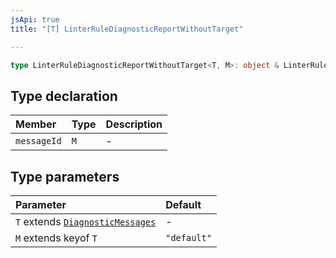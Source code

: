 ```yaml
---
jsApi: true
title: "[T] LinterRuleDiagnosticReportWithoutTarget"

---
```

```ts
type LinterRuleDiagnosticReportWithoutTarget<T, M>: object & LinterRuleDiagnosticFormat<T, M>;
```

## Type declaration

| Member | Type | Description |
| :------ | :------ | :------ |
| `messageId` | `M` | - |

## Type parameters

| Parameter | Default |
| :------ | :------ |
| `T` extends [`DiagnosticMessages`](../interfaces/DiagnosticMessages.md) | - |
| `M` extends keyof `T` | `"default"` |
